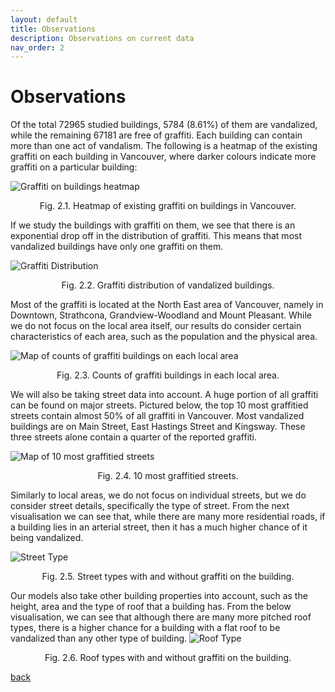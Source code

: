 ```yaml
---
layout: default
title: Observations
description: Observations on current data
nav_order: 2
---
```


# Observations

Of the total 72965 studied buildings, 5784 (8.61%) of them are vandalized, while the remaining 67181 are free of graffiti. Each building can contain more than one act of vandalism. The following is a heatmap of the existing graffiti on each building in Vancouver, where darker colours indicate more graffiti on a particular building:

![Graffiti on buildings heatmap](/assets/images/original_graffiti_heatmap.png)
<p align="center">
    Fig. 2.1. Heatmap of existing graffiti on buildings in Vancouver.
</p>
If we study the buildings with graffiti on them, we see that there is an exponential drop off in the distribution of graffiti. This means that most vandalized buildings have only one graffiti on them.

![Graffiti Distribution](/assets/images/graffiti_distribution.png)
<p align="center">
    Fig. 2.2. Graffiti distribution of vandalized buildings.
</p>
Most of the graffiti is located at the North East area of Vancouver, namely in Downtown, Strathcona, Grandview-Woodland and Mount Pleasant. While we do not focus on the local area itself, our results do consider certain characteristics of each area, such as the population and the physical area.

![Map of counts of graffiti buildings on each local area](/assets/images/local_area_graffiti_heatmap.png)
<p align="center">
    Fig. 2.3. Counts of graffiti buildings in each local area.
</p>
We will also be taking street data into account. A huge portion of all graffiti can be found on major streets. Pictured below, the top 10 most graffitied streets contain almost 50% of all graffiti in Vancouver. Most vandalized buildings are on Main Street, East Hastings Street and Kingsway. These three streets alone contain a quarter of the reported graffiti.

![Map of 10 most graffitied streets](/assets/images/vancouver_streetopt2.png)
<p align="center">
    Fig. 2.4. 10 most graffitied streets.
</p>
Similarly to local areas, we do not focus on individual streets, but we do consider street details, specifically the type of street. From the next visualisation we can see that, while there are many more residential roads, if a building lies in an arterial street, then it has a much higher chance of it being vandalized.

![Street Type](https://user-images.githubusercontent.com/4567991/139188218-9a0d91a2-72fa-4cf6-8c93-282cfe598bd1.jpeg)
<p align="center">
    Fig. 2.5. Street types with and without graffiti on the building.
</p>

Our models also take other building properties into account, such as the height, area and the type of roof that a building has. From the below visualisation, we can see that although there are many more pitched roof types, there is a higher chance for a building with a flat roof to be vandalized than any other type of building.
![Roof Type](https://user-images.githubusercontent.com/4567991/139188208-2b56689a-ecc5-4abd-898e-34afb751dd13.jpeg)

<p align="center">
    Fig. 2.6. Roof types with and without graffiti on the building.
</p>

[back](./)
